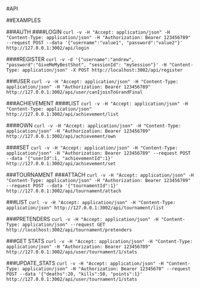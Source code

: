 #API

##EXAMPLES

###AUTH
####LOGIN
`curl -v -H "Accept: application/json" -H "Content-Type: application/json" -H "Authorization: Bearer 123456789" --request POST --data '{"username":"value1", "password":"value2"}' http://127.0.0.1:3002/api/login`

####REGISTER
`curl -v -d '{"username":"andrew", "password":"GiveMeMyBestShot", "sessionId": "mySession"}' -H "Content-Type: application/json" -X POST http://localhost:3002/api/register`

###USER
`curl -v -H "Accept: application/json" -H "Content-Type: application/json" -H "Authorization: Bearer 123456789" http://127.0.0.1:3002/api/user/canIjoinToGrandFinal`

###ACHIEVEMENT
####LIST
`curl -v -H "Accept: application/json" -H "Content-Type: application/json" http://127.0.0.1:3002/api/achievement/list`

####OWN
`curl -v -H "Accept: application/json" -H "Content-Type: application/json" -H "Authorization: Bearer 123456789" http://127.0.0.1:3002/api/achievement/own`

####SET
`curl -v -H "Accept: application/json" -H "Content-Type: application/json" -H "Authorization: Bearer 123456789" --request POST --data '{"userId":1, "achievementId":1}' http://127.0.0.1:3002/api/achievement/set`

###TOURNAMENT
###ATTACH
`curl -v -H "Accept: application/json" -H "Content-Type: application/json" -H "Authorization: Bearer 123456789" --request POST --data '{"tournamentId":1}' http://127.0.0.1:3002/api/tournament/attach`

###LIST
`curl -v -H "Accept: application/json" -H "Content-Type: application/json" http://127.0.0.1:3002/api/tournament/list`

###PRETENDERS
`curl -v -H "Accept: application/json" -H "Content-Type: application/json" --request GET http://localhost:3002/api/tournament/pretenders`

###GET STATS
`curl -v -H "Accept: application/json" -H "Content-Type: application/json" -H "Authorization: Bearer 123456789" http://127.0.0.1:3002/api/user/tournament/1/stats`

###UPDATE_STATS
`curl -v -H "Accept: application/json" -H "Content-Type: application/json" -H "Authorization: Bearer 12345678" --request POST --data '{"deaths":20, "kills":50, "points":1}' http://127.0.0.1:3002/api/user/tournament/1/stats`
